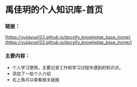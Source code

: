 # 禹佳玥的个人知识库-首页

### 链接：

[https://yujiayue123.github.io/docsify_knowledge_base_home](https://yujiayue123.github.io/docsify_knowledge_base_home/)

### 主要内容：

- 个人学习使用，主要记录工作和学习过程中遇到的知识点。
- 添加了一些个人介绍
- 右上角可以查看相关链接
